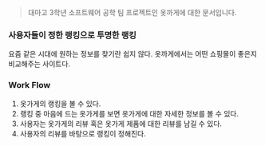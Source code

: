 > 대마고 3학년 소프트웨어 공학 팀 프로젝트인 옷까게에 대한 문서입니다.

### 사용자들이 정한 랭킹으로 투명한 랭킹

요즘 같은 시대에 원하는 정보를 찾기란 쉽지 않다.  옷까게에서는 어떤 쇼핑몰이 좋은지 비교해주는 사이트다.

### Work Flow

1. 옷가게의 랭킹을 볼 수 있다.
2. 랭킹 중 마음에 드는 옷가게를 보면 옷가게에 대한 자세한 정보를 볼 수 있다.
3. 사용자는 옷가게의 리뷰 혹은 옷가게 제품에 대한 리뷰를 남길 수 있다.
4. 사용자의 리뷰를 바탕으로 랭킹이 정해진다.
